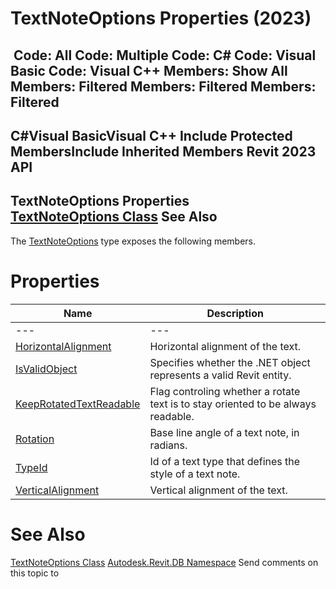 # TextNoteOptions Properties (2023)

﻿
 Code: All Code: Multiple Code: C# Code: Visual Basic Code: Visual C++  Members: Show All Members: Filtered Members: Filtered Members: Filtered   
---  
C#Visual BasicVisual C++
Include Protected MembersInclude Inherited Members
Revit 2023 API  
---  
TextNoteOptions Properties  
[TextNoteOptions Class](b0fd6ef8-a0ef-9cf4-5bc2-8cd65f81f648.md "TextNoteOptions Class") See Also  
---  
The [TextNoteOptions](b0fd6ef8-a0ef-9cf4-5bc2-8cd65f81f648.md "TextNoteOptions Class") type exposes the following members.
# Properties
| Name | Description |
| --- | --- |
| --- | --- | --- |
| [HorizontalAlignment](44769291-8262-a630-90c8-36dfbd460152.md "HorizontalAlignment Property") | Horizontal alignment of the text. |
| [IsValidObject](0a5e9adf-e909-91c7-b307-9e4418e8732b.md "IsValidObject Property") | Specifies whether the .NET object represents a valid Revit entity. |
| [KeepRotatedTextReadable](22072662-c584-bf0b-94ad-8e1f92cfe39f.md "KeepRotatedTextReadable Property") | Flag controling whether a rotate text is to stay oriented to be always readable. |
| [Rotation](003d9e36-c831-af50-c7e8-182f11464680.md "Rotation Property") | Base line angle of a text note, in radians. |
| [TypeId](4eef8585-be67-b6af-7d32-885fd49511da.md "TypeId Property") | Id of a text type that defines the style of a text note. |
| [VerticalAlignment](56c58c33-e8b0-071f-db15-a3c7fba39fbb.md "VerticalAlignment Property") | Vertical alignment of the text. |

# See Also
[TextNoteOptions Class](b0fd6ef8-a0ef-9cf4-5bc2-8cd65f81f648.md "TextNoteOptions Class")
[Autodesk.Revit.DB Namespace](87546ba7-461b-c646-cbb1-2cb8f5bff8b2.md "Autodesk.Revit.DB Namespace")
Send comments on this topic to 